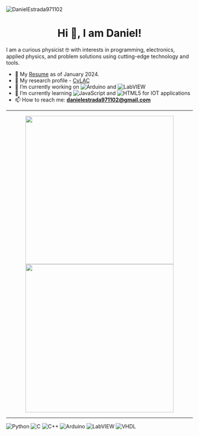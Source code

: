 <img src="https://komarev.com/ghpvc/?username=DanielEstrada971102&abbreviated=true" alt="DanielEstrada971102" /> 
<h1 align="center"> Hi 👋, I am Daniel! </h1>
I am a curious physicist 🤓 with interests in programming, electronics, applied physics, and problem solutions using cutting-edge technology and tools.


- 📝 My <a href = "https://www.canva.com/design/DAFuKTLop_U/4V7vZjkSNDwfNniY27_kpg/view?utm_content=DAFuKTLop_U&utm_campaign=designshare&utm_medium=link&utm_source=editor">Resume</a> as of January 2024.
- 📝 My research profile - <a href = "CvLAC</a>https://scienti.minciencias.gov.co/cvlac/visualizador/generarCurriculoCv.do?cod_rh=0001812221">CvLAC</a>
- 🔭 I’m currently working on ![Arduino](https://img.shields.io/static/v1?&message=Arduino&color=00878F&logo=Arduino&logoColor=FFFFFF&label=) and ![LabVIEW](https://img.shields.io/static/v1?&message=LabVIEW&color=222222&logo=LabVIEW&logoColor=FFDB00&label=)
- 🌱 I’m currently learning ![JavaScript](https://img.shields.io/badge/JavaScript-%23F7DF1E.svg?&logo=javascript&logoColor=black) and ![HTML5](https://img.shields.io/static/v1?&message=HTML5&color=E34F26&logo=HTML5&logoColor=FFFFFF&label=) for IOT applications
- 📫 How to reach me: **danielestrada971102@gmail.com**

---

<p align="center">
  <img src="https://github-readme-stats.vercel.app/api?username=DanielEstrada971102&show_icons=true&theme=bear" width="400">
  <img src="https://github-readme-streak-stats.herokuapp.com?user=DanielEstrada971102&theme=dark&hide_border=true" width="400">
</p>

---

![Python](https://img.shields.io/static/v1?&message=Python&color=3776AB&logo=Python&logoColor=FFFFFF&label=) ![C](https://img.shields.io/static/v1?&message=C&color=222222&logo=C&logoColor=A8B9CC&label=) ![C++](https://img.shields.io/static/v1?&message=C%2B%2B&color=00599C&logo=C%2B%2B&logoColor=FFFFFF&label=) ![Arduino](https://img.shields.io/static/v1?&message=Arduino&color=00878F&logo=Arduino&logoColor=FFFFFF&label=) ![LabVIEW](https://img.shields.io/static/v1?&message=LabVIEW&color=222222&logo=LabVIEW&logoColor=FFDB00&label=) ![VHDL](https://img.shields.io/badge/VHDL-01b750)
